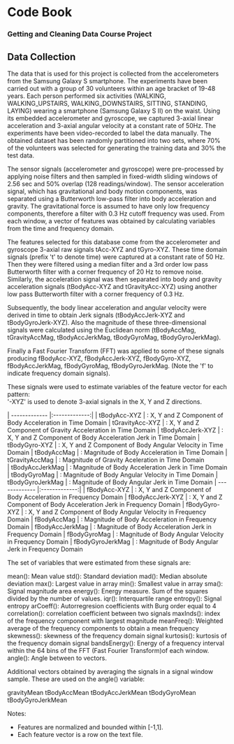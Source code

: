 # **Code Book**
### Getting and Cleaning Data Course Project
## Data Collection

The data that is used for this project is collected from the accelerometers from the Samsung Galaxy S smartphone. The experiments have been carried out with a group of 30 volunteers within an age bracket of 19-48 years. Each person performed six activities (WALKING, WALKING_UPSTAIRS, WALKING_DOWNSTAIRS, SITTING, STANDING, LAYING) wearing a smartphone (Samsung Galaxy S II) on the waist. Using its embedded accelerometer and gyroscope, we captured 3-axial linear acceleration and 3-axial angular velocity at a constant rate of 50Hz. The experiments have been video-recorded to label the data manually. The obtained dataset has been randomly partitioned into two sets, where 70% of the volunteers was selected for generating the training data and 30% the test data. 

The sensor signals (accelerometer and gyroscope) were pre-processed by applying noise filters and then sampled in fixed-width sliding windows of 2.56 sec and 50% overlap (128 readings/window). The sensor acceleration signal, which has gravitational and body motion components, was separated using a Butterworth low-pass filter into body acceleration and gravity. The gravitational force is assumed to have only low frequency components, therefore a filter with 0.3 Hz cutoff frequency was used. From each window, a vector of features was obtained by calculating variables from the time and frequency domain. 

The features selected for this database come from the accelerometer and gyroscope 3-axial raw signals tAcc-XYZ and tGyro-XYZ. These time domain signals (prefix 't' to denote time) were captured at a constant rate of 50 Hz. Then they were filtered using a median filter and a 3rd order low pass Butterworth filter with a corner frequency of 20 Hz to remove noise. Similarly, the acceleration signal was then separated into body and gravity acceleration signals (tBodyAcc-XYZ and tGravityAcc-XYZ) using another low pass Butterworth filter with a corner frequency of 0.3 Hz. 

Subsequently, the body linear acceleration and angular velocity were derived in time to obtain Jerk signals (tBodyAccJerk-XYZ and tBodyGyroJerk-XYZ). Also the magnitude of these three-dimensional signals were calculated using the Euclidean norm (tBodyAccMag, tGravityAccMag, tBodyAccJerkMag, tBodyGyroMag, tBodyGyroJerkMag). 

Finally a Fast Fourier Transform (FFT) was applied to some of these signals producing fBodyAcc-XYZ, fBodyAccJerk-XYZ, fBodyGyro-XYZ, fBodyAccJerkMag, fBodyGyroMag, fBodyGyroJerkMag. (Note the 'f' to indicate frequency domain signals). 

These signals were used to estimate variables of the feature vector for each pattern:  
'-XYZ' is used to denote 3-axial signals in the X, Y and Z directions.

| ------------- |:-------------:| 
| tBodyAcc-XYZ 		| : X, Y and Z Component of Body Acceleration in Time Domain
| tGravityAcc-XYZ 	| : X, Y and Z Component of Gravity Acceleration in Time Domain
| tBodyAccJerk-XYZ 	| : X, Y and Z Component of Body Acceleration Jerk in Time Domain
| tBodyGyro-XYZ 	| : X, Y and Z Component of Body Angular Velocity in Time Domain
| tBodyAccMag 		| : Magnitude of Body Acceleration in Time Domain
| tGravityAccMag	| : Magnitude of Gravity Aceleration in Time Domain		
| tBodyAccJerkMag	| : Magnitude of Body Acceleration Jerk in Time Domain
| tBodyGyroMag		| : Magnitude of Body Angular Velocity in Time Domain
| tBodyGyroJerkMag	| : Magnitude of Body Angular Jerk in Time Domain
| ------------- |:-------------:| 
| fBodyAcc-XYZ 		| : X, Y and Z Component of Body Acceleration in Frequency Domain
| fBodyAccJerk-XYZ 	| : X, Y and Z Component of Body Acceleration Jerk in Frequency Domain
| fBodyGyro-XYZ 	| : X, Y and Z Component of Body Angular Velocity in Frequency Domain
| fBodyAccMag 		| : Magnitude of Body Acceleration in Frequency Domain
| fBodyAccJerkMag	| : Magnitude of Body Acceleration Jerk in Frequency Domain
| fBodyGyroMag		| : Magnitude of Body Angular Velocity in Frequency Domain
| fBodyGyroJerkMag	| : Magnitude of Body Angular Jerk in Frequency Domain

The set of variables that were estimated from these signals are: 

mean(): Mean value
std(): Standard deviation
mad(): Median absolute deviation 
max(): Largest value in array
min(): Smallest value in array
sma(): Signal magnitude area
energy(): Energy measure. Sum of the squares divided by the number of values. 
iqr(): Interquartile range 
entropy(): Signal entropy
arCoeff(): Autorregresion coefficients with Burg order equal to 4
correlation(): correlation coefficient between two signals
maxInds(): index of the frequency component with largest magnitude
meanFreq(): Weighted average of the frequency components to obtain a mean frequency
skewness(): skewness of the frequency domain signal 
kurtosis(): kurtosis of the frequency domain signal 
bandsEnergy(): Energy of a frequency interval within the 64 bins of the FFT (Fast Fourier Transform)of each window.
angle(): Angle between to vectors.

Additional vectors obtained by averaging the signals in a signal window sample. These are used on the angle() variable:

gravityMean
tBodyAccMean
tBodyAccJerkMean
tBodyGyroMean
tBodyGyroJerkMean

Notes: 

- Features are normalized and bounded within [-1,1].
- Each feature vector is a row on the text file.
